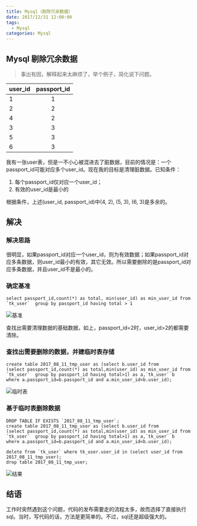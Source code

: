 ```yaml
---
title: Mysql（剔除冗余数据）
date: 2017/12/31 12:00:00
tags:
  - Mysql
categories: Mysql
---
```


## Mysql 剔除冗余数据
>事出有因，解释起来太麻烦了，举个例子，简化说下问题。

| user\_id| passport\_id |
| ------------- |:-------------:|
| 1 | 1 |
| 2 | 2 |
| 4 | 2 |
| 3 | 3 |
| 5 | 3 |
| 6 | 3 |
<!-- more -->

我有一张user表，但是一不小心被混进去了脏数据，目前的情况是：一个passport_id可能对应多个user_id。现在我的目标是清理脏数据。已知条件：<br>
1.  每个passport_id仅对应一个user_id；
2.  有效的user_id是最小的

根据条件，上述(user_id, passport_id)中(4, 2), (5, 3), (6, 3)是多余的。


## 解决
### 解决思路
很明显，如果passport_id对应一个user_id，则为有效数据；如果passport_id对应多条数据，则user_id最小的有效，其它无效。所以需要删除的是passport_id对应多条数据，并且user_id不是最小的。

### 确定基准
```
select passport_id,count(*) as total, min(user_id) as min_user_id from `tk_user`  group by passport_id having total > 1
```
![基准](https://img.ryoma.top/MysqlSecond/1.png)

查找出需要清理数据的基础数据，如上，passport_id=2时，user_id>2的都需要清除。

### 查找出需要删除的数据，并建临时表存储
```
create table 2017_08_11_tmp_user as (select b.user_id from
(select passport_id,count(*) as total,min(user_id) as min_user_id from `tk_user`  group by passport_id having total>1) as a,`tk_user` b
where a.passport_id=b.passport_id and a.min_user_id<b.user_id);
```

![临时表](https://img.ryoma.top/MysqlSecond/2.png)

### 基于临时表删除数据
```
DROP TABLE IF EXISTS `2017_08_11_tmp_user`;
create table 2017_08_11_tmp_user as (select b.user_id from
(select passport_id,count(*) as total,min(user_id) as min_user_id from `tk_user`  group by passport_id having total>1) as a,`tk_user` b
where a.passport_id=b.passport_id and a.min_user_id<b.user_id);

delete from `tk_user` where tk_user.user_id in (select user_id from 2017_08_11_tmp_user); 
drop table 2017_08_11_tmp_user;
```
![结果](https://img.ryoma.top/MysqlSecond/3.png)

## 结语
工作时突然遇到这个问题，代码的发布需要走的流程太多，故而选择了直接执行sql。当时，写代码的话，方法是更简单的。不过，sql还是超级强大的。


